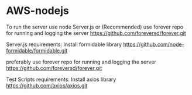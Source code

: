 # AWS-nodejs

To run the server use node Server.js
or
(Recommended) use forever repo for running and logging the server https://github.com/foreversd/forever.git

Server.js requirements:
Install formidable library https://github.com/node-formidable/formidable.git

preferably use forever repo for running and logging the server https://github.com/foreversd/forever.git

Test Scripts requirements:
Install axios library https://github.com/axios/axios.git
